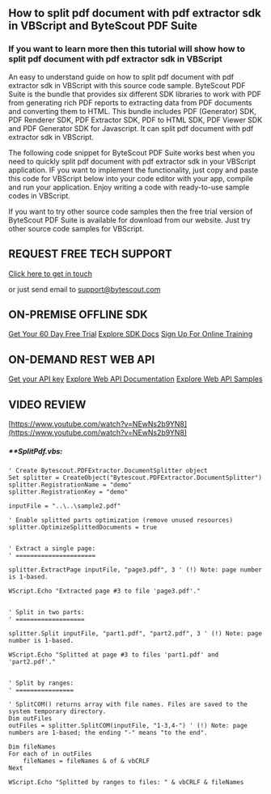 ## How to split pdf document with pdf extractor sdk in VBScript and ByteScout PDF Suite

### If you want to learn more then this tutorial will show how to split pdf document with pdf extractor sdk in VBScript

An easy to understand guide on how to split pdf document with pdf extractor sdk in VBScript with this source code sample. ByteScout PDF Suite is the bundle that provides six different SDK libraries to work with PDF from generating rich PDF reports to extracting data from PDF documents and converting them to HTML. This bundle includes PDF (Generator) SDK, PDF Renderer SDK, PDF Extractor SDK, PDF to HTML SDK, PDF Viewer SDK and PDF Generator SDK for Javascript. It can split pdf document with pdf extractor sdk in VBScript.

The following code snippet for ByteScout PDF Suite works best when you need to quickly split pdf document with pdf extractor sdk in your VBScript application. IF you want to implement the functionality, just copy and paste this code for VBScript below into your code editor with your app, compile and run your application. Enjoy writing a code with ready-to-use sample codes in VBScript.

If you want to try other source code samples then the free trial version of ByteScout PDF Suite is available for download from our website. Just try other source code samples for VBScript.

## REQUEST FREE TECH SUPPORT

[Click here to get in touch](https://bytescout.zendesk.com/hc/en-us/requests/new?subject=ByteScout%20PDF%20Suite%20Question)

or just send email to [support@bytescout.com](mailto:support@bytescout.com?subject=ByteScout%20PDF%20Suite%20Question) 

## ON-PREMISE OFFLINE SDK 

[Get Your 60 Day Free Trial](https://bytescout.com/download/web-installer?utm_source=github-readme)
[Explore SDK Docs](https://bytescout.com/documentation/index.html?utm_source=github-readme)
[Sign Up For Online Training](https://academy.bytescout.com/)


## ON-DEMAND REST WEB API

[Get your API key](https://pdf.co/documentation/api?utm_source=github-readme)
[Explore Web API Documentation](https://pdf.co/documentation/api?utm_source=github-readme)
[Explore Web API Samples](https://github.com/bytescout/ByteScout-SDK-SourceCode/tree/master/PDF.co%20Web%20API)

## VIDEO REVIEW

[https://www.youtube.com/watch?v=NEwNs2b9YN8](https://www.youtube.com/watch?v=NEwNs2b9YN8)




<!-- code block begin -->

##### ****SplitPdf.vbs:**
    
```
' Create Bytescout.PDFExtractor.DocumentSplitter object
Set splitter = CreateObject("Bytescout.PDFExtractor.DocumentSplitter")
splitter.RegistrationName = "demo"
splitter.RegistrationKey = "demo"

inputFile = "..\..\sample2.pdf"

' Enable splitted parts optimization (remove unused resources)
splitter.OptimizeSplittedDocuments = true


' Extract a single page:
' ======================

splitter.ExtractPage inputFile, "page3.pdf", 3 ' (!) Note: page number is 1-based.
                
WScript.Echo "Extracted page #3 to file 'page3.pdf'."


' Split in two parts:
' ===================

splitter.Split inputFile, "part1.pdf", "part2.pdf", 3 ' (!) Note: page number is 1-based.

WScript.Echo "Splitted at page #3 to files 'part1.pdf' and 'part2.pdf'."


' Split by ranges:
' ================

' SplitCOM() returns array with file names. Files are saved to the system temporary directory.
Dim outFiles
outFiles = splitter.SplitCOM(inputFile, "1-3,4-") ' (!) Note: page numbers are 1-based; the ending "-" means "to the end".

Dim fileNames
For each of in outFiles
    fileNames = fileNames & of & vbCRLF
Next

WScript.Echo "Splitted by ranges to files: " & vbCRLF & fileNames

```

<!-- code block end -->